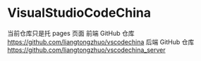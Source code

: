 # VisualStudioCodeChina
当前仓库只是托 pages 页面
前端 GitHub 仓库  https://github.com/liangtongzhuo/vscodechina
后端 GitHub 仓库  https://github.com/liangtongzhuo/vscodechina_server

